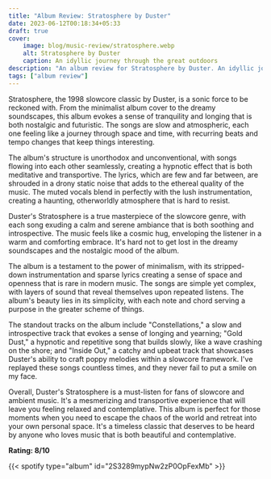 ```yaml
---
title: "Album Review: Stratosphere by Duster"
date: 2023-06-12T00:18:34+05:33
draft: true
cover: 
    image: blog/music-review/stratosphere.webp
    alt: Stratosphere by Duster
    caption: An idyllic journey through the great outdoors
description: "An album review for Stratosphere by Duster. An idyllic journey through the great outdoors."
tags: ["album review"]
---
```


Stratosphere, the 1998 slowcore classic by Duster, is a sonic force to be reckoned with. From the minimalist album cover to the dreamy soundscapes, this album evokes a sense of tranquility and longing that is both nostalgic and futuristic. The songs are slow and atmospheric, each one feeling like a journey through space and time, with recurring beats and tempo changes that keep things interesting.

The album's structure is unorthodox and unconventional, with songs flowing into each other seamlessly, creating a hypnotic effect that is both meditative and transportive. The lyrics, which are few and far between, are shrouded in a drony static noise that adds to the ethereal quality of the music. The muted vocals blend in perfectly with the lush instrumentation, creating a haunting, otherworldly atmosphere that is hard to resist.

Duster's Stratosphere is a true masterpiece of the slowcore genre, with each song exuding a calm and serene ambiance that is both soothing and introspective. The music feels like a cosmic hug, enveloping the listener in a warm and comforting embrace. It's hard not to get lost in the dreamy soundscapes and the nostalgic mood of the album.

The album is a testament to the power of minimalism, with its stripped-down instrumentation and sparse lyrics creating a sense of space and openness that is rare in modern music. The songs are simple yet complex, with layers of sound that reveal themselves upon repeated listens. The album's beauty lies in its simplicity, with each note and chord serving a purpose in the greater scheme of things.

The standout tracks on the album include "Constellations," a slow and introspective track that evokes a sense of longing and yearning; "Gold Dust," a hypnotic and repetitive song that builds slowly, like a wave crashing on the shore; and "Inside Out," a catchy and upbeat track that showcases Duster's ability to craft poppy melodies within a slowcore framework. I've replayed these songs countless times, and they never fail to put a smile on my face.

Overall, Duster's Stratosphere is a must-listen for fans of slowcore and ambient music. It's a mesmerizing and transportive experience that will leave you feeling relaxed and contemplative. This album is perfect for those moments when you need to escape the chaos of the world and retreat into your own personal space. It's a timeless classic that deserves to be heard by anyone who loves music that is both beautiful and contemplative.

**Rating: 8/10**

{{< spotify type="album" id="2S3289mypNw2zP0OpFexMb" >}}
